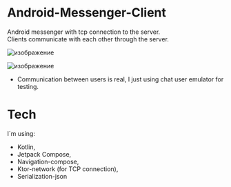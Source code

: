 # Android-Messenger-Client
Android messenger with tcp connection to the server.  
Clients communicate with each other through the server.  
  

![изображение](https://user-images.githubusercontent.com/98654420/178355274-92689020-bc33-409a-9405-a5c1e93af136.png)  
  

![изображение](https://user-images.githubusercontent.com/98654420/179230919-3df83c4f-b14c-43fd-aa64-ac90b2da3082.png)
- Communication between users is real, I just using chat user emulator for testing.

# Tech
I`m using:  
  - Kotlin,
  - Jetpack Compose, 
  - Navigation-compose, 
  - Ktor-network (for TCP connection), 
  - Serialization-json
